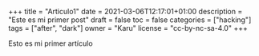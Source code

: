 +++
title = "Articulo1"
date = 2021-03-06T12:17:01+01:00
description = "Este es mi primer post"
draft = false
toc = false
categories = ["hacking"]
tags = ["after", "dark"]
owner = "Karu"
license = "cc-by-nc-sa-4.0"
+++

Esto es mi primer artículo
